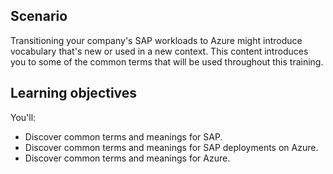 ## Scenario

Transitioning your company's SAP workloads to Azure might introduce vocabulary that's new or used in a new context. This content introduces you to some of the common terms that will be used throughout this training.

## Learning objectives

You'll:

- Discover common terms and meanings for SAP.
- Discover common terms and meanings for SAP deployments on Azure.
- Discover common terms and meanings for Azure.
